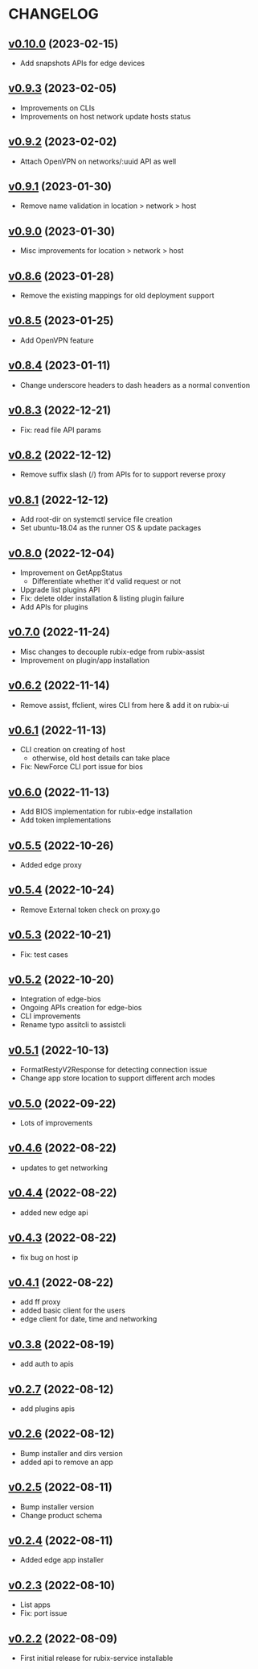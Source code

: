 # CHANGELOG

## [v0.10.0](https://github.com/NubeIO/rubix-assist/tree/v0.10.0) (2023-02-15)

- Add snapshots APIs for edge devices

## [v0.9.3](https://github.com/NubeIO/rubix-assist/tree/v0.9.3) (2023-02-05)

- Improvements on CLIs
- Improvements on host network update hosts status

## [v0.9.2](https://github.com/NubeIO/rubix-assist/tree/v0.9.2) (2023-02-02)

- Attach OpenVPN on networks/:uuid API as well

## [v0.9.1](https://github.com/NubeIO/rubix-assist/tree/v0.9.1) (2023-01-30)

- Remove name validation in location > network > host

## [v0.9.0](https://github.com/NubeIO/rubix-assist/tree/v0.9.0) (2023-01-30)

- Misc improvements for location > network > host

## [v0.8.6](https://github.com/NubeIO/rubix-assist/tree/v0.8.6) (2023-01-28)

- Remove the existing mappings for old deployment support

## [v0.8.5](https://github.com/NubeIO/rubix-assist/tree/v0.8.5) (2023-01-25)

- Add OpenVPN feature

## [v0.8.4](https://github.com/NubeIO/rubix-assist/tree/v0.8.4) (2023-01-11)

- Change underscore headers to dash headers as a normal convention

## [v0.8.3](https://github.com/NubeIO/rubix-assist/tree/v0.8.3) (2022-12-21)

- Fix: read file API params

## [v0.8.2](https://github.com/NubeIO/rubix-assist/tree/v0.8.2) (2022-12-12)

- Remove suffix slash (/) from APIs for to support reverse proxy

## [v0.8.1](https://github.com/NubeIO/rubix-assist/tree/v0.8.1) (2022-12-12)

- Add root-dir on systemctl service file creation
- Set ubuntu-18.04 as the runner OS & update packages

## [v0.8.0](https://github.com/NubeIO/rubix-assist/tree/v0.8.0) (2022-12-04)

- Improvement on GetAppStatus
    - Differentiate whether it'd valid request or not
- Upgrade list plugins API
- Fix: delete older installation & listing plugin failure
- Add APIs for plugins

## [v0.7.0](https://github.com/NubeIO/rubix-assist/tree/v0.7.0) (2022-11-24)

- Misc changes to decouple rubix-edge from rubix-assist
- Improvement on plugin/app installation

## [v0.6.2](https://github.com/NubeIO/rubix-assist/tree/v0.6.2) (2022-11-14)

- Remove assist, ffclient, wires CLI from here & add it on rubix-ui

## [v0.6.1](https://github.com/NubeIO/rubix-assist/tree/v0.6.1) (2022-11-13)

- CLI creation on creating of host
    - otherwise, old host details can take place
- Fix: NewForce CLI port issue for bios

## [v0.6.0](https://github.com/NubeIO/rubix-assist/tree/v0.6.0) (2022-11-13)

- Add BIOS implementation for rubix-edge installation
- Add token implementations

## [v0.5.5](https://github.com/NubeIO/rubix-assist/tree/v0.5.5) (2022-10-26)

- Added edge proxy

## [v0.5.4](https://github.com/NubeIO/rubix-assist/tree/v0.5.4) (2022-10-24)

- Remove External token check on proxy.go

## [v0.5.3](https://github.com/NubeIO/rubix-assist/tree/v0.5.3) (2022-10-21)

- Fix: test cases

## [v0.5.2](https://github.com/NubeIO/rubix-assist/tree/v0.5.2) (2022-10-20)

- Integration of edge-bios
- Ongoing APIs creation for edge-bios
- CLI improvements
- Rename typo assitcli to assistcli

## [v0.5.1](https://github.com/NubeIO/rubix-assist/tree/v0.5.1) (2022-10-13)

- FormatRestyV2Response for detecting connection issue
- Change app store location to support different arch modes

## [v0.5.0](https://github.com/NubeIO/rubix-assist/tree/v0.5.0) (2022-09-22)

- Lots of improvements

## [v0.4.6](https://github.com/NubeIO/rubix-assist/tree/v0.4.6) (2022-08-22)

- updates to get networking

## [v0.4.4](https://github.com/NubeIO/rubix-assist/tree/v0.4.4) (2022-08-22)

- added new edge api

## [v0.4.3](https://github.com/NubeIO/rubix-assist/tree/v0.4.3) (2022-08-22)

- fix bug on host ip

## [v0.4.1](https://github.com/NubeIO/rubix-assist/tree/v0.4.1) (2022-08-22)

- add ff proxy
- added basic client for the users
- edge client for date, time and networking

## [v0.3.8](https://github.com/NubeIO/rubix-assist/tree/v0.3.8) (2022-08-19)

- add auth to apis

## [v0.2.7](https://github.com/NubeIO/rubix-assist/tree/v0.2.7) (2022-08-12)

- add plugins apis

## [v0.2.6](https://github.com/NubeIO/rubix-assist/tree/v0.2.5) (2022-08-12)

- Bump installer and dirs version
- added api to remove an app

## [v0.2.5](https://github.com/NubeIO/rubix-assist/tree/v0.2.5) (2022-08-11)

- Bump installer version
- Change product schema

## [v0.2.4](https://github.com/NubeIO/rubix-assist/tree/v0.2.4) (2022-08-11)

- Added edge app installer

## [v0.2.3](https://github.com/NubeIO/rubix-assist/tree/v0.2.3) (2022-08-10)

- List apps
- Fix: port issue

## [v0.2.2](https://github.com/NubeIO/rubix-assist/tree/v0.2.2) (2022-08-09)

- First initial release for rubix-service installable
